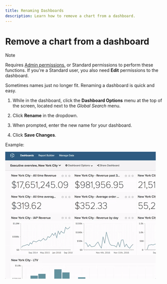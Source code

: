 ```yaml
---
title: Renaming Dashboards
description: Learn how to remove a chart from a dashboard.
---
```

# Remove a chart from a dashboard

>[!NOTE]
>
>Requires [Admin permissions.](../../administrator/user-management/user-management.md) or Standard permissions to perform these functions. If you're a Standard user, you also need **Edit** permissions to the dashboard.

Sometimes names just no longer fit. Renaming a dashboard is quick and easy.

1. While in the dashboard, click the **Dashboard Options** menu at the top of the screen, located next to the _Global Search_ menu.

1. Click **Rename** in the dropdown.

1. When prompted, enter the new name for your dashboard.

1. Click **Save Changes**.

Example:

![rename dashboard](../../assets/renaming-dboard.gif)
